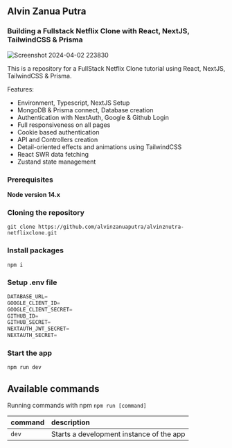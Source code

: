 ## Alvin Zanua Putra
### Building a Fullstack Netflix Clone with React, NextJS, TailwindCSS & Prisma

![Screenshot 2024-04-02 223830](https://github.com/alvinzanuaputra/alvinznutra-netflixclone/assets/140075243/63ac4e09-347f-43cf-ab95-f16cfb70393f)

This is a repository for a FullStack Netflix Clone tutorial using React, NextJS, TailwindCSS & Prisma.


Features:

- Environment, Typescript, NextJS Setup
- MongoDB & Prisma connect, Database creation
- Authentication with NextAuth, Google & Github Login
- Full responsiveness on all pages
- Cookie based authentication
- API and Controllers creation
- Detail-oriented effects and animations using TailwindCSS
- React SWR data fetching
- Zustand state management

### Prerequisites

**Node version 14.x**

### Cloning the repository

```shell
git clone https://github.com/alvinzanuaputra/alvinznutra-netflixclone.git
```

### Install packages

```shell
npm i
```

### Setup .env file


```js
DATABASE_URL=
GOOGLE_CLIENT_ID=
GOOGLE_CLIENT_SECRET=
GITHUB_ID=
GITHUB_SECRET=
NEXTAUTH_JWT_SECRET=
NEXTAUTH_SECRET=
```

### Start the app

```shell
npm run dev
```

## Available commands

Running commands with npm `npm run [command]`

| command         | description                              |
| :-------------- | :--------------------------------------- |
| `dev`           | Starts a development instance of the app |
